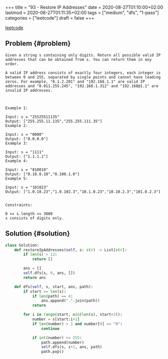 +++
title = "93 - Restore IP Addresses"
date = 2020-08-27T01:10:00+02:00
lastmod = 2020-08-27T01:11:35+02:00
tags = ["medium", "dfs", "1-pass"]
categories = ["leetcode"]
draft = false
+++

[leetcode](https://leetcode.com/problems/restore-ip-addresses/)


## Problem {#problem}

```text
Given a string s containing only digits. Return all possible valid IP addresses that can be obtained from s. You can return them in any order.

A valid IP address consists of exactly four integers, each integer is between 0 and 255, separated by single points and cannot have leading zeros. For example, "0.1.2.201" and "192.168.1.1" are valid IP addresses and "0.011.255.245", "192.168.1.312" and "192.168@1.1" are invalid IP addresses.



Example 1:

Input: s = "25525511135"
Output: ["255.255.11.135","255.255.111.35"]
Example 2:

Input: s = "0000"
Output: ["0.0.0.0"]
Example 3:

Input: s = "1111"
Output: ["1.1.1.1"]
Example 4:

Input: s = "010010"
Output: ["0.10.0.10","0.100.1.0"]
Example 5:

Input: s = "101023"
Output: ["1.0.10.23","1.0.102.3","10.1.0.23","10.10.2.3","101.0.2.3"]


Constraints:

0 <= s.length <= 3000
s consists of digits only.
```


## Solution {#solution}

```python
class Solution:
    def restoreIpAddresses(self, s: str) -> List[str]:
        if len(s) > 12:
            return []

        ans = []
        self.dfs(s, 0, ans, [])
        return ans

    def dfs(self, s, start, ans, path):
        if start >= len(s):
            if len(path) == 4:
                ans.append(".".join(path))
            return

        for i in range(start, min(len(s), start+3)):
            number = s[start:i+1]
            if len(number) > 1 and number[0] == "0":
                continue

            if int(number) <= 255:
                path.append(number)
                self.dfs(s, i+1, ans, path)
                path.pop()
```
